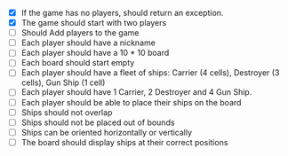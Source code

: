 ﻿- [x] If the game has no players, should return an exception.
- [x] The game should start with two players
- [	] Should Add players to the game
- [ ] Each player should have a nickname
- [ ] Each player should have a 10 * 10 board
- [ ] Each board should start empty
- [ ] Each player should have a fleet of ships: Carrier (4 cells), Destroyer (3 cells), Gun Ship (1 cell)
- [ ] Each player should have 1 Carrier, 2 Destroyer and 4 Gun Ship.
- [ ] Each player should be able to place their ships on the board
- [ ] Ships should not overlap
- [ ] Ships should not be placed out of bounds
- [ ] Ships can be oriented horizontally or vertically
- [ ] The board should display ships at their correct positions
